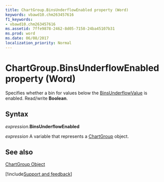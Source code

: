 ```yaml
---
title: ChartGroup.BinsUnderflowEnabled property (Word)
keywords: vbawd10.chm263457616
f1_keywords:
- vbawd10.chm263457616
ms.assetid: 7ffe9878-2462-8d05-7158-24ba45107b31
ms.prod: word
ms.date: 06/08/2017
localization_priority: Normal
---
```



# ChartGroup.BinsUnderflowEnabled property (Word)

Specifies whether a bin for values below the [BinsUnderflowValue](Word.chartgroup.binsunderflowvalue.md) is enabled. Read/write **Boolean**.


## Syntax

_expression_.**BinsUnderflowEnabled**

_expression_ A variable that represents a [ChartGroup](./Word.ChartGroup.md) object.


## See also


[ChartGroup Object](Word.ChartGroup.md)

[!include[Support and feedback](~/includes/feedback-boilerplate.md)]